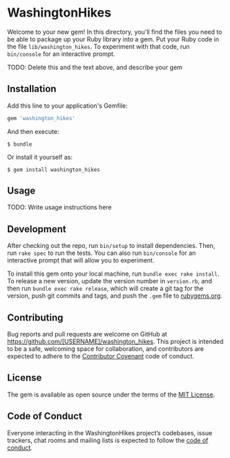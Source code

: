# WashingtonHikes

Welcome to your new gem! In this directory, you'll find the files you need to be able to package up your Ruby library into a gem. Put your Ruby code in the file `lib/washington_hikes`. To experiment with that code, run `bin/console` for an interactive prompt.

TODO: Delete this and the text above, and describe your gem

## Installation

Add this line to your application's Gemfile:

```ruby
gem 'washington_hikes'
```

And then execute:

    $ bundle

Or install it yourself as:

    $ gem install washington_hikes

## Usage

TODO: Write usage instructions here

## Development

After checking out the repo, run `bin/setup` to install dependencies. Then, run `rake spec` to run the tests. You can also run `bin/console` for an interactive prompt that will allow you to experiment.

To install this gem onto your local machine, run `bundle exec rake install`. To release a new version, update the version number in `version.rb`, and then run `bundle exec rake release`, which will create a git tag for the version, push git commits and tags, and push the `.gem` file to [rubygems.org](https://rubygems.org).

## Contributing

Bug reports and pull requests are welcome on GitHub at https://github.com/[USERNAME]/washington_hikes. This project is intended to be a safe, welcoming space for collaboration, and contributors are expected to adhere to the [Contributor Covenant](http://contributor-covenant.org) code of conduct.

## License

The gem is available as open source under the terms of the [MIT License](https://opensource.org/licenses/MIT).

## Code of Conduct

Everyone interacting in the WashingtonHikes project’s codebases, issue trackers, chat rooms and mailing lists is expected to follow the [code of conduct](https://github.com/[USERNAME]/washington_hikes/blob/master/CODE_OF_CONDUCT.md).
